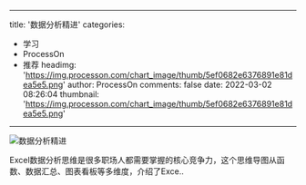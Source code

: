 
---
title: '数据分析精进'
categories: 
 - 学习
 - ProcessOn
 - 推荐
headimg: 'https://img.processon.com/chart_image/thumb/5ef0682e6376891e81dea5e5.png'
author: ProcessOn
comments: false
date: 2022-03-02 08:26:04
thumbnail: 'https://img.processon.com/chart_image/thumb/5ef0682e6376891e81dea5e5.png'
---

<div>   
<img class="thumb" alt="数据分析精进" src="https://img.processon.com/chart_image/thumb/5ef0682e6376891e81dea5e5.png" referrerpolicy="no-referrer">
<p>Excel数据分析思维是很多职场人都需要掌握的核心竞争力，这个思维导图从函数、数据汇总、图表看板等多维度，介绍了Exce..</p>  
</div>
            
